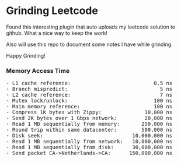 # Grinding Leetcode

Found this interesting plugin that auto uploads my leetcode solution to github. What a nice way to keep the work!

Also will use this repo to document some notes I have while grinding.

Happy Grinding!


### Memory Access Time
<pre>
- L1 cache reference:                           0.5 ns
- Branch mispredict:                              5 ns 
- L2 cache reference:                             7 ns 
- Mutex lock/unlock:                            100 ns 
- Main memory reference:                        100 ns  
- Compress 1K bytes with Zippy:              10,000 ns 
- Send 2K bytes over 1 Gbps network:         20,000 ns 
- Read 1 MB sequentially from memory:       250,000 ns 
- Round trip within same datacenter:        500,000 ns 
- Disk seek:                             10,000,000 ns 
- Read 1 MB sequentially from network:   10,000,000 ns  
- Read 1 MB sequentially from disk:      30,000,000 ns 
- Send packet CA->Netherlands->CA:      150,000,000 ns
</pre>

